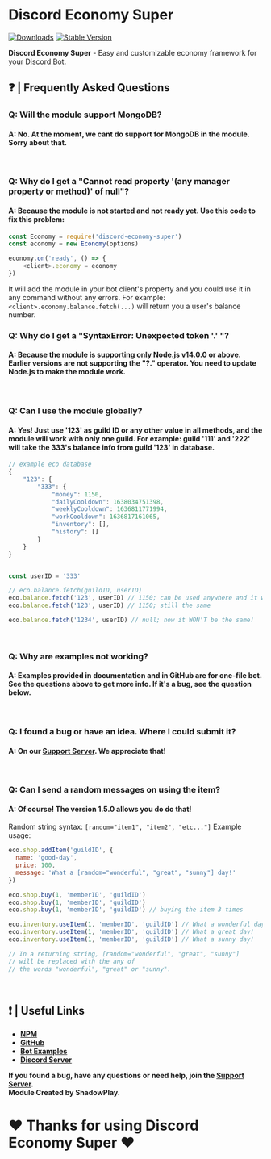 # Discord Economy Super

[![Downloads](https://img.shields.io/npm/dt/discord-economy-super?style=for-the-badge)](https://www.npmjs.com/package/discord-economy-super)
[![Stable Version](https://img.shields.io/npm/v/discord-economy-super?style=for-the-badge)](https://www.npmjs.com/package/discord-economy-super)

<b>Discord Economy Super</b> - Easy and customizable economy framework for your [Discord Bot](https://discord.js.org/#/).

## ❓ | Frequently Asked Questions

### Q: Will the module support MongoDB?
#### A: No. At the moment, we cant do support for MongoDB in the module. Sorry about that.
<br>

### Q: Why do I get a "Cannot read property '(any manager property or method)' of null"?
#### A: Because the module is not started and not ready yet. Use this code to fix this problem:
```js
const Economy = require('discord-economy-super')
const economy = new Economy(options)

economy.on('ready', () => {
    <client>.economy = economy
})
```
It will add the module in your bot client's property and you could use it in any command without any errors. For example: `<client>.economy.balance.fetch(...)` will return you a user's balance number.
<br>

### Q: Why do I get a "SyntaxError: Unexpected token '.' "?
#### A: Because the module is supporting only Node.js v14.0.0 or above. Earlier versions are not supporting the "?." operator. You need to update Node.js to make the module work.
<br>

### Q: Can I use the module globally?
#### A: Yes! Just use '123' as guild ID or any other value in all methods, and the module will work with only one guild. For example: guild '111' and '222' will take the 333's balance info from guild '123' in database.

```js
// example eco database
{
    "123": {
	    "333": {
		    "money": 1150,
		    "dailyCooldown": 1638034751398,
		    "weeklyCooldown": 1636811771994,
		    "workCooldown": 1636817161065,
		    "inventory": [],
		    "history": []
	    }
    }
}


const userID = '333'

// eco.balance.fetch(guildID, userID)
eco.balance.fetch('123', userID) // 1150; can be used anywhere and it will be the same
eco.balance.fetch('123', userID) // 1150; still the same

eco.balance.fetch('1234', userID) // null; now it WON'T be the same!
```

<br>

### Q: Why are examples not working?
#### A: Examples provided in documentation and in GitHub are for one-file bot. See the questions above to get more info. If it's a bug, see the question below.
<br>

### Q: I found a bug or have an idea. Where I could submit it?
#### A: On our [Support Server](https://discord.gg/4pWKq8vUnb). We appreciate that!
<br>

### Q: Can I send a random messages on using the item?
#### A: Of course! The version 1.5.0 allows you do do that!
Random string syntax: `[random="item1", "item2", "etc..."]`
Example usage:
```js
eco.shop.addItem('guildID', {
  name: 'good-day',
  price: 100,
  message: 'What a [random="wonderful", "great", "sunny"] day!'
})

eco.shop.buy(1, 'memberID', 'guildID')
eco.shop.buy(1, 'memberID', 'guildID')
eco.shop.buy(1, 'memberID', 'guildID') // buying the item 3 times

eco.inventory.useItem(1, 'memberID', 'guildID') // What a wonderful day!
eco.inventory.useItem(1, 'memberID', 'guildID') // What a great day!
eco.inventory.useItem(1, 'memberID', 'guildID') // What a sunny day!

// In a returning string, [random="wonderful", "great", "sunny"]
// will be replaced with the any of 
// the words "wonderful", "great" or "sunny".
```
<br>

## ❗ | Useful Links
<ul>
<li><b><a href = "https://www.npmjs.com/package/discord-economy-super">NPM</a></b></li>
<li><b><a href = "https://github.com/shadowplay1/discord-economy-super">GitHub</a></b></li>
<li><b><a href = "https://github.com/shadowplay1/discord-economy-super/tree/main/examples">Bot Examples</a></b></li>
<li><b><a href = "https://discord.gg/4pWKq8vUnb">Discord Server</a></b></li>
</ul>
<b>If you found a bug, have any questions or need help, join the <a href = "https://discord.gg/4pWKq8vUnb">Support Server</a>.</b>
<br>
<b>Module Created by ShadowPlay.</b>

# ❤️ Thanks for using Discord Economy Super ❤️